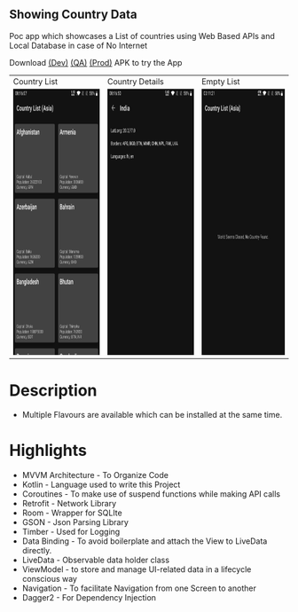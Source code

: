 ## Showing Country Data

Poc app which showcases a List of countries using Web Based APIs and Local Database in case of No Internet

Download [(Dev)](https://github.com/vishal1337/Countries/raw/master/apk_files/app_dev_debug.apk)
[(QA)](https://github.com/vishal1337/Countries/raw/master/apk_files/app_qa_debug.apk)
[(Prod)](https://github.com/vishal1337/Countries/raw/master/apk_files/app_prod_debug.apk) APK to try the App

<table>
  <tr>
    <td>Country List</td>
    <td>Country Details</td>
    <td>Empty List</td>
  </tr>
  <tr>
    <td><img src="screenshots/country_list.png" width=270 height=480></td>
    <td><img src="screenshots/country_details.png" width=270 height=480></td>
    <td><img src="screenshots/country_list_empty.png" width=270 height=480></td>
  </tr>
</table>

# Description
- Multiple Flavours are available which can be installed at the same time.

# Highlights

- MVVM Architecture - To Organize Code
- Kotlin - Language used to write this Project
- Coroutines - To make use of suspend functions while making API calls
- Retrofit - Network Library
- Room - Wrapper for SQLIte
- GSON - Json Parsing Library
- Timber - Used for Logging
- Data Binding - To avoid boilerplate and attach the View to LiveData directly.
- LiveData - Observable data holder class
- ViewModel - to store and manage UI-related data in a lifecycle conscious way
- Navigation - To facilitate Navigation from one Screen to another
- Dagger2 - For Dependency Injection
